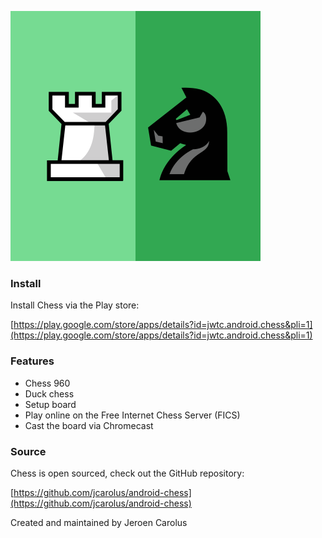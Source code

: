 
![Chess](./images/logo.svg)

### Install
Install Chess via the Play store:

[https://play.google.com/store/apps/details?id=jwtc.android.chess&pli=1](https://play.google.com/store/apps/details?id=jwtc.android.chess&pli=1)


### Features

- Chess 960
- Duck chess
- Setup board
- Play online on the Free Internet Chess Server (FICS)
- Cast the board via Chromecast


### Source

Chess is open sourced, check out the GitHub repository:

[https://github.com/jcarolus/android-chess](https://github.com/jcarolus/android-chess)

Created and maintained by Jeroen Carolus

